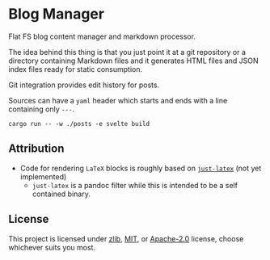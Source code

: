 # Blog Manager

Flat FS blog content manager and markdown processor.

The idea behind this thing is that you just point it at a git repository or a directory containing Markdown files and it generates HTML files and JSON index files ready for static consumption.

Git integration provides edit history for posts.

Sources can have a `yaml` header which starts and ends with a line containing only `---`.

```
cargo run -- -w ./posts -e svelte build
```

## Attribution

- Code for rendering `LaTeX` blocks is roughly based on [`just-latex`](https://github.com/ma-chengyuan/just-latex/tree/main) (not yet implemented)
  - `just-latex` is a pandoc filter while this is intended to be a self
    contained binary.

## License

This project is licensed under [zlib](./LICENSE_ZLIB), [MIT](./LICENSE_MIT), or [Apache-2.0](./LICENSE_APACHE) license, choose whichever suits you most.
